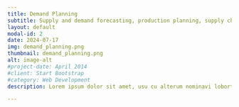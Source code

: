 ```yaml
---
title: Demand Planning
subtitle: Supply and demand forecasting, production planning, supply chain optimization, ...
layout: default
modal-id: 2
date: 2024-07-17
img: demand_planning.png
thumbnail: demand_planning.png
alt: image-alt
#project-date: April 2014
#client: Start Bootstrap
#category: Web Development
description: Lorem ipsum dolor sit amet, usu cu alterum nominavi lobortis. At duo novum diceret. Tantas apeirian vix et, usu sanctus postulant inciderint ut, populo diceret necessitatibus in vim. Cu eum dicam feugiat noluisse.

---
```

